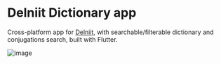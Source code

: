 # Delniit Dictionary app

Cross-platform app for [Delniit](https://delniit.netlify.app/), with searchable/filterable dictionary and conjugations search, built with Flutter.

![image](https://user-images.githubusercontent.com/14959769/202874369-a3ce6248-2f6b-4557-8dd1-309da6ec4f0e.png)
